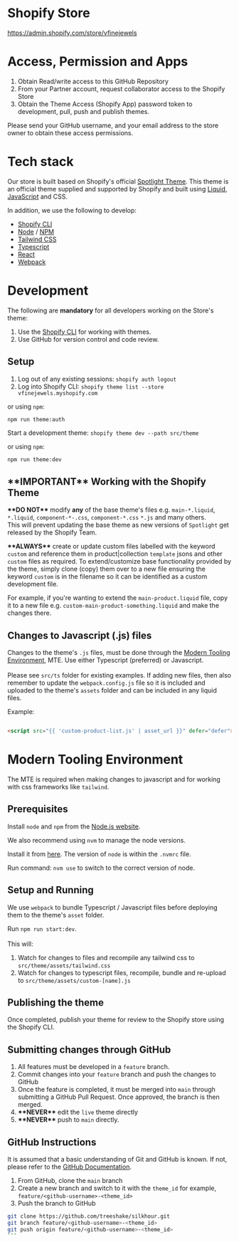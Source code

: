 # Shopify Store

https://admin.shopify.com/store/vfinejewels

# Access, Permission and Apps

1. Obtain Read/write access to this GitHub Repository
2. From your Partner account, request collaborator access to the Shopify Store
3. Obtain the Theme Access (Shopify App) password token to development, pull, push and publish themes.

Please send your GitHub username, and your email address to the store owner to obtain these access permissions.

# Tech stack

Our store is built based on Shopify's official [Spotlight Theme](https://themes.shopify.com/themes/spotlight/styles/default). This theme is an official theme supplied and supported by Shopify and built using [Liquid](https://shopify.dev/themes/liquid/reference), [JavaScript](https://shopify.dev/themes/javascript-api) and CSS.<br>

In addition, we use the following to develop:

- [Shopify CLI](https://shopify.dev/themes/tools/cli)
- [Node](https://nodejs.org/en/) / [NPM](https://www.npmjs.com/)
- [Tailwind CSS](https://tailwindcss.com/)
- [Typescript](https://www.typescriptlang.org/)
- [React](https://react.dev/)
- [Webpack](https://webpack.js.org/)

# Development

The following are **mandatory** for all developers working on the Store's theme:

1. Use the [Shopify CLI](https://shopify.dev/themes/tools/cli) for working with themes. <br />
2. Use GitHub for version control and code review. <br />

## Setup

1. Log out of any existing sessions: `shopify auth logout`
2. Log into Shopify CLI: `shopify theme list --store vfinejewels.myshopify.com`

or using `npm`:

```zsh
npm run theme:auth
```

Start a development theme: `shopify theme dev --path src/theme`

or using `npm`:

```
npm run theme:dev
```

## **\*\*IMPORTANT\*\*** Working with the Shopify Theme

**\*\*DO NOT\*\*** modify **any** of the base theme's files e.g. `main-*.liquid`, `*.liquid`, `component-*-.css`, `component-*.css` `*.js` and many others. <br>
This will prevent updating the base theme as new versions of `Spotlight` get released by the Shopify Team.

**\*\*ALWAYS\*\*** create or update custom files labelled with the keyword `custom` and reference them in product|collection `template` jsons and other `custom` files as required. To extend/customize base functionality provided by the theme, simply clone (copy) them over to a new file ensuring the keyword `custom` is in the filename so it can be identified as a custom development file.

For example, if you're wanting to extend the `main-product.liquid` file, copy it to a new file e.g. `custom-main-product-something.liquid` and make the changes there.

## Changes to Javascript (.js) files

Changes to the theme's `.js` files, must be done through the [Modern Tooling Environment](#modern-tooling-environment), MTE. Use either Typescript (preferred) or Javascript. <br /><br />
Please see `src/ts` folder for existing examples. If adding new files, then also remember to update the `webpack.config.js` file so it is included and uploaded to the theme's `assets` folder and can be included in any liquid files.

Example:

```javascript

```

```html
<script src="{{ 'custom-product-list.js' | asset_url }}" defer="defer"></script>
```

# Modern Tooling Environment

The MTE is required when making changes to javascript and for working with css frameworks like `tailwind`.

## Prerequisites

Install `node` and `npm` from the [Node.js website](https://nodejs.org/en/).<br />

We also recommend using `nvm` to manage the node versions.

Install it from [here](https://github.com/nvm-sh/nvm). The version of `node` is within the `.nvmrc` file.

Run command: `nvm use` to switch to the correct version of node.

## Setup and Running

We use `webpack` to bundle Typescript / Javascript files before deploying them to the theme's `asset` folder.<br>

Run `npm run start:dev`. <br>
<br>
This will:
<br>

1. Watch for changes to files and recompile any tailwind css to `src/theme/assets/tailwind.css`
2. Watch for changes to typescript files, recompile, bundle and re-upload to `src/theme/assets/custom-[name].js`

## Publishing the theme

Once completed, publish your theme for review to the Shopify store using the Shopify CLI.

## Submitting changes through GitHub

1. All features must be developed in a `feature` branch.
2. Commit changes into your `feature` branch and push the changes to GitHub
3. Once the feature is completed, it must be merged into `main` through submitting a GitHub Pull Request. Once approved, the branch is then merged.
4. __\*\*NEVER\*\*__ edit the `live` theme directly
5. __\*\*NEVER\*\*__ push to `main` directly.

## GitHub Instructions

It is assumed that a basic understanding of Git and GitHub is known. If not, please refer to the [GitHub Documentation](https://docs.github.com/en).

1. From GitHub, clone the `main` branch
2. Create a new branch and switch to it with the `theme_id` for example, `feature/<github-username>-<theme_id>`
3. Push the branch to GitHub
````zsh
git clone https://github.com/treeshake/silkhour.git
git branch feature/<github-username>-<theme_id>
git push origin feature/<github-username>-<theme_id>
```
